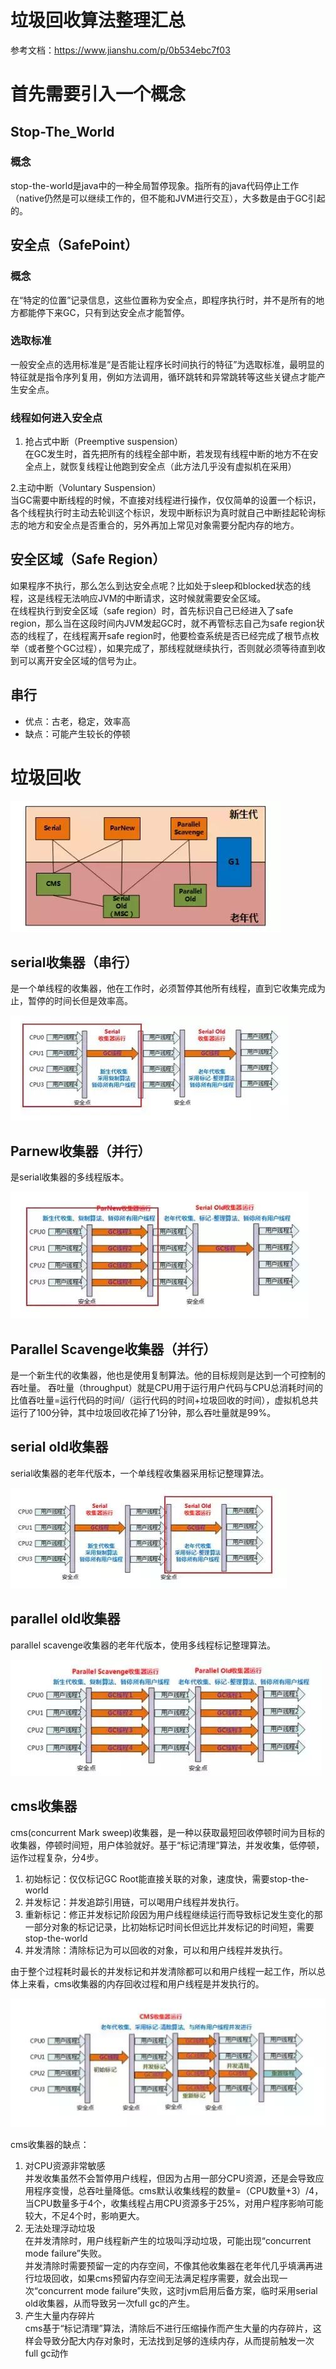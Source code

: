 # 垃圾回收算法整理汇总
参考文档：https://www.jianshu.com/p/0b534ebc7f03  

# 首先需要引入一个概念
## Stop-The_World
### 概念
stop-the-world是java中的一种全局暂停现象。指所有的java代码停止工作（native仍然是可以继续工作的，但不能和JVM进行交互），大多数是由于GC引起的。

## 安全点（SafePoint）
### 概念
在“特定的位置”记录信息，这些位置称为安全点，即程序执行时，并不是所有的地方都能停下来GC，只有到达安全点才能暂停。

### 选取标准 
一般安全点的选用标准是“是否能让程序长时间执行的特征”为选取标准，最明显的特征就是指令序列复用，例如方法调用，循环跳转和异常跳转等这些关键点才能产生安全点。  

### 线程如何进入安全点
1. 抢占式中断（Preemptive suspension）  
在GC发生时，首先把所有的线程全部中断，若发现有线程中断的地方不在安全点上，就恢复线程让他跑到安全点（此方法几乎没有虚拟机在采用）

2.主动中断（Voluntary Suspension）  
当GC需要中断线程的时候，不直接对线程进行操作，仅仅简单的设置一个标识，各个线程执行时主动去轮训这个标识，发现中断标识为真时就自己中断挂起轮询标志的地方和安全点是否重合的，另外再加上常见对象需要分配内存的地方。

## 安全区域（Safe Region）
如果程序不执行，那么怎么到达安全点呢？比如处于sleep和blocked状态的线程，这是线程无法响应JVM的中断请求，这时候就需要安全区域。  
在线程执行到安全区域（safe region）时，首先标识自己已经进入了safe region，那么当在这段时间内JVM发起GC时，就不再管标志自己为safe region状态的线程了，在线程离开safe region时，他要检查系统是否已经完成了根节点枚举（或者整个GC过程），如果完成了，那线程就继续执行，否则就必须等待直到收到可以离开安全区域的信号为止。

## 串行
* 优点：古老，稳定，效率高
* 缺点：可能产生较长的停顿

# 垃圾回收

![](./source/gc_001.jpg)

## serial收集器（串行）
是一个单线程的收集器，他在工作时，必须暂停其他所有线程，直到它收集完成为止，暂停的时间长但是效率高。  

![](./source/gc_002.jpg)

## Parnew收集器（并行）
是serial收集器的多线程版本。  

![](./source/gc_003.jpg)

## Parallel Scavenge收集器（并行）

是一个新生代的收集器，他也是使用复制算法。他的目标规则是达到一个可控制的吞吐量。
吞吐量（throughput）就是CPU用于运行用户代码与CPU总消耗时间的比值吞吐量=运行代码的时间/（运行代码的时间+垃圾回收的时间），虚拟机总共运行了100分钟，其中垃圾回收花掉了1分钟，那么吞吐量就是99%。

## serial old收集器
serial收集器的老年代版本，一个单线程收集器采用标记整理算法。

![](./source/gc_004.jpg)

## parallel old收集器
parallel scavenge收集器的老年代版本，使用多线程标记整理算法。

![](./source/gc_005.jpg)

## cms收集器
cms(concurrent Mark sweep)收集器，是一种以获取最短回收停顿时间为目标的收集器，停顿时间短，用户体验就好。基于“标记清理”算法，并发收集，低停顿，运作过程复杂，分4步。
1. 初始标记：仅仅标记GC Root能直接关联的对象，速度快，需要stop-the-world
2. 并发标记：并发追踪引用链，可以喝用户线程并发执行。
3. 重新标记：修正并发标记阶段因为用户线程继续运行而导致标记发生变化的那一部分对象的标记记录，比初始标记时间长但远比并发标记的时间短，需要stop-the-world
4. 并发清除：清除标记为可以回收的对象，可以和用户线程并发执行。

由于整个过程耗时最长的并发标记和并发清除都可以和用户线程一起工作，所以总体上来看，cms收集器的内存回收过程和用户线程是并发执行的。

![](./source/gc_006.jpg)

cms收集器的缺点：  
1. 对CPU资源非常敏感  
并发收集虽然不会暂停用户线程，但因为占用一部分CPU资源，还是会导致应用程序变慢，总吞吐量降低。cms默认收集线程的数量=（CPU数量+3）/4，当CPU数量多于4个，收集线程占用CPU资源多于25%，对用户程序影响可能较大，不足4个时，影响更大。
2. 无法处理浮动垃圾  
在并发清除时，用户线程新产生的垃圾叫浮动垃圾，可能出现“concurrent mode failure”失败。  
并发清除时需要预留一定的内存空间，不像其他收集器在老年代几乎填满再进行垃圾回收，如果cms预留内存空间无法满足程序需要，就会出现一次“concurrent mode failure”失败，这时jvm启用后备方案，临时采用serial old收集器，从而导致另一次full gc的产生。
3. 产生大量内存碎片  
cms基于“标记清理”算法，清除后不进行压缩操作而产生大量的内存碎片，这样会导致分配大内存对象时，无法找到足够的连续内存，从而提前触发一次full gc动作


